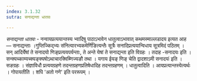 ```yaml
---
index: 3.1.32
sutra: सनाद्यन्ता धातवः

---
```

_सनाद्यन्ता धातवः_ - नन्वायप्रत्ययान्तस्य भ्वादिषु पाठाऽभावेन धातुत्वाऽभावात् कथमस्माल्लडादय इत्यत आह —  सनाद्यन्ताः ।गुप्तिज्किद्भ्यः स॑नित्यारभ्यकमेर्णि॑ङित्यन्तैः सूत्रैः सनादिप्रत्ययान्विधाय सूत्रमिदं पठितम् । सन् आदिर्येषां ते सनादयो णिङ्प्रत्ययपर्यन्ताः, ते अन्ते येषां ते सनाद्यन्ता इति विग्रहः । तदाह -सनादयः इति ।सन्क्यच्काम्यच्क्यङ्क्यषोऽथाचारक्विब्णिज्यङौ तथा । यगाय ईयङ् णिङ् चेति द्वादशाऽमी सनादयः॑ इति । सङग्रहः । संज्ञाविधौ प्रत्ययग्रहणे तदन्तग्रहणप्रतिषेधादिह तदन्तग्रहणम् । धातुत्वादिति । आयप्रत्यान्तस्येत्यर्थः । गोपायतीति । शपि 'अतो गणे' इति पररूपम् ।